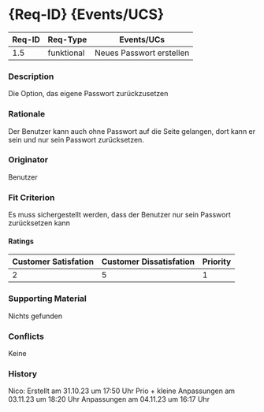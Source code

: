 # {Req-ID} {Events/UCS}

| Req-ID | Req-Type | Events/UCs |
|--------|----------|------------|
| 1.5    | funktional | Neues Passwort erstellen |

### Description
Die Option, das eigene Passwort zurückzusetzen

### Rationale
Der Benutzer kann auch ohne Passwort auf die Seite gelangen, dort kann er sein und nur sein Passwort zurücksetzen.

### Originator
Benutzer

### Fit Criterion
Es muss sichergestellt werden, dass der Benutzer nur sein Passwort zurücksetzen kann

#### Ratings
| Customer Satisfation | Customer Dissatisfation | Priority |
|----------------------|-------------------------|----------|
| 2                    | 5                       | 1        |

### Supporting Material
Nichts gefunden

### Conflicts
Keine

### History
Nico:
Erstellt am 31.10.23 um 17:50 Uhr
Prio + kleine Anpassungen am 03.11.23 um 18:20 Uhr
Anpassungen am 04.11.23 um 16:17 Uhr
